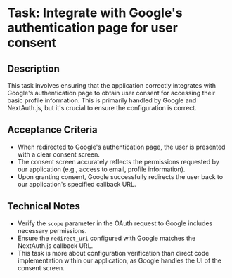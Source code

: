# Task: Integrate with Google's authentication page for user consent

## Description
This task involves ensuring that the application correctly integrates with Google's authentication page to obtain user consent for accessing their basic profile information. This is primarily handled by Google and NextAuth.js, but it's crucial to ensure the configuration is correct.

## Acceptance Criteria
*   When redirected to Google's authentication page, the user is presented with a clear consent screen.
*   The consent screen accurately reflects the permissions requested by our application (e.g., access to email, profile information).
*   Upon granting consent, Google successfully redirects the user back to our application's specified callback URL.

## Technical Notes
*   Verify the `scope` parameter in the OAuth request to Google includes necessary permissions.
*   Ensure the `redirect_uri` configured with Google matches the NextAuth.js callback URL.
*   This task is more about configuration verification than direct code implementation within our application, as Google handles the UI of the consent screen.
